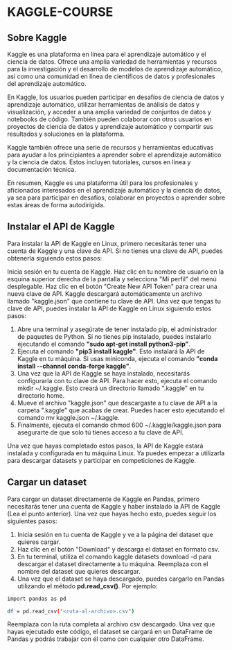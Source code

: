 # KAGGLE-COURSE

## Sobre Kaggle

Kaggle es una plataforma en línea para el aprendizaje automático y el ciencia de datos. Ofrece una amplia variedad de herramientas y recursos para la investigación y el desarrollo de modelos de aprendizaje automático, así como una comunidad en línea de científicos de datos y profesionales del aprendizaje automático.

En Kaggle, los usuarios pueden participar en desafíos de ciencia de datos y aprendizaje automático, utilizar herramientas de análisis de datos y visualización, y acceder a una amplia variedad de conjuntos de datos y notebooks de código. También pueden colaborar con otros usuarios en proyectos de ciencia de datos y aprendizaje automático y compartir sus resultados y soluciones en la plataforma.

Kaggle también ofrece una serie de recursos y herramientas educativas para ayudar a los principiantes a aprender sobre el aprendizaje automático y la ciencia de datos. Estos incluyen tutoriales, cursos en línea y documentación técnica.

En resumen, Kaggle es una plataforma útil para los profesionales y aficionados interesados ​​en el aprendizaje automático y la ciencia de datos, ya sea para participar en desafíos, colaborar en proyectos o aprender sobre estas áreas de forma autodirigida.

## Instalar el API de Kaggle

Para instalar la API de Kaggle en Linux, primero necesitarás tener una cuenta de Kaggle y una clave de API. Si no tienes una clave de API, puedes obtenerla siguiendo estos pasos:

Inicia sesión en tu cuenta de Kaggle.
Haz clic en tu nombre de usuario en la esquina superior derecha de la pantalla y selecciona "Mi perfil" del menú desplegable.
Haz clic en el botón "Create New API Token" para crear una nueva clave de API. Kaggle descargará automáticamente un archivo llamado "kaggle.json" que contiene tu clave de API.
Una vez que tengas tu clave de API, puedes instalar la API de Kaggle en Linux siguiendo estos pasos:

1. Abre una terminal y asegúrate de tener instalado pip, el administrador de paquetes de Python. Si no tienes pip instalado, puedes instalarlo ejecutando el comando **"sudo apt-get install python3-pip"**.
2. Ejecuta el comando **"pip3 install kaggle"**. Esto instalará la API de Kaggle en tu máquina. Si usas miniconda, ejecuta el comando **"conda install --channel conda-forge kaggle"**.
3. Una vez que la API de Kaggle se haya instalado, necesitarás configurarla con tu clave de API. Para hacer esto, ejecuta el comando mkdir ~/.kaggle. Esto creará un directorio llamado ".kaggle" en tu directorio home.
4. Mueve el archivo "kaggle.json" que descargaste a tu clave de API a la carpeta ".kaggle" que acabas de crear. Puedes hacer esto ejecutando el comando mv kaggle.json ~/.kaggle.
5. Finalmente, ejecuta el comando chmod 600 ~/.kaggle/kaggle.json para asegurarte de que solo tú tienes acceso a tu clave de API.

Una vez que hayas completado estos pasos, la API de Kaggle estará instalada y configurada en tu máquina Linux. Ya puedes empezar a utilizarla para descargar datasets y participar en competiciones de Kaggle.

## Cargar un dataset

Para cargar un dataset directamente de Kaggle en Pandas, primero necesitarás tener una cuenta de Kaggle y haber instalado la API de Kaggle (Lea el punto anterior). Una vez que hayas hecho esto, puedes seguir los siguientes pasos:

1. Inicia sesión en tu cuenta de Kaggle y ve a la página del dataset que quieres cargar.
2. Haz clic en el botón "Download" y descarga el dataset en formato csv. 
3. En tu terminal, utiliza el comando kaggle datasets download -d <nombre-del-dataset> para descargar el dataset directamente a tu máquina. Reemplaza <nombre-del-dataset> con el nombre del dataset que quieres descargar.
4. Una vez que el dataset se haya descargado, puedes cargarlo en Pandas utilizando el método **pd.read_csv()**. Por ejemplo:

```bash
import pandas as pd

df = pd.read_csv("<ruta-al-archivo>.csv")
```

Reemplaza <ruta-al-archivo> con la ruta completa al archivo csv descargado. Una vez que hayas ejecutado este código, el dataset se cargará en un DataFrame de Pandas y podrás trabajar con él como con cualquier otro DataFrame.
